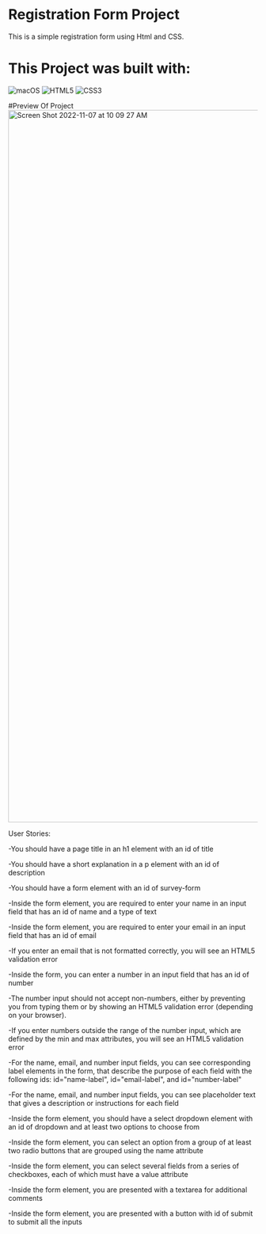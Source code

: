 # Registration Form Project

This is a simple registration form using Html and CSS. 

 # This Project was built with:
 
  ![macOS](https://img.shields.io/badge/mac%20os-000000?style=for-the-badge&logo=macos&logoColor=F0F0F0)
  ![HTML5](https://img.shields.io/badge/html5-%23E34F26.svg?style=for-the-badge&logo=html5&logoColor=white)
  ![CSS3](https://img.shields.io/badge/css3-%231572B6.svg?style=for-the-badge&logo=css3&logoColor=white)
  
#Preview Of Project 
<img width="1440" alt="Screen Shot 2022-11-07 at 10 09 27 AM" src="https://user-images.githubusercontent.com/93681678/200358674-23a0d0c0-d948-40f8-b274-851517dc9b57.png">

User Stories:

-You should have a page title in an h1 element with an id of title

-You should have a short explanation in a p element with an id of description

-You should have a form element with an id of survey-form

-Inside the form element, you are required to enter your name in an input field that has an id of name and a type of text

-Inside the form element, you are required to enter your email in an input field that has an id of email

-If you enter an email that is not formatted correctly, you will see an HTML5 validation error

-Inside the form, you can enter a number in an input field that has an id of number

-The number input should not accept non-numbers, either by preventing you from typing them or by showing an HTML5 validation error (depending on your browser).

-If you enter numbers outside the range of the number input, which are defined by the min and max attributes, you will see an HTML5 validation error

-For the name, email, and number input fields, you can see corresponding label elements in the form, that describe the purpose of each field with the following ids: id="name-label", id="email-label", and id="number-label"

-For the name, email, and number input fields, you can see placeholder text that gives a description or instructions for each field

-Inside the form element, you should have a select dropdown element with an id of dropdown and at least two options to choose from

-Inside the form element, you can select an option from a group of at least two radio buttons that are grouped using the name attribute

-Inside the form element, you can select several fields from a series of checkboxes, each of which must have a value attribute

-Inside the form element, you are presented with a textarea for additional comments

-Inside the form element, you are presented with a button with id of submit to submit all the inputs

